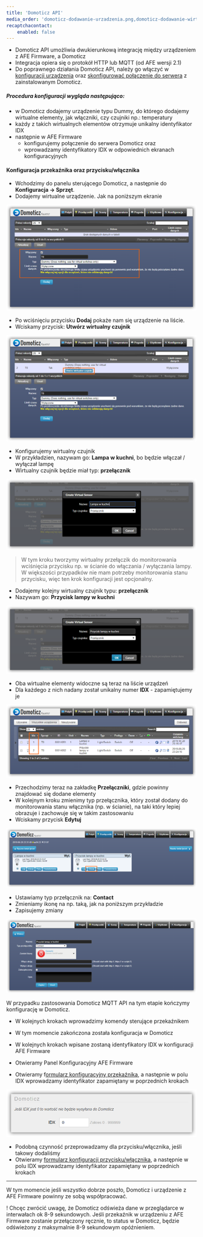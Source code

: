 ```yaml
---
title: 'Domoticz API'
media_order: 'domoticz-dodawanie-urzadzenia.png,domoticz-dodawanie-wirtualnego-czujnika.png,domoticz-dodawanie-wirtualnego-czujnika-formularz.png,domoticz-dodawanie-wirtualnego-przycisku-formularz.png,domoticz-przelaczniki.png,domoticz-urzadzenia.png,domoticz-edytowane-przycisku.png,domoticz-ustawianie-akcji-przekaznika.png,domoticz-zmiana-typu-przelacznika.png,afe-firmware-konfiguracja-przekaznik-domoticz.png'
recaptchacontact:
    enabled: false
---
```


* Domoticz API umożliwia dwukierunkową integrację między urządzeniem z AFE Firmware, a Domoticz
* Integracja opiera się o protokół HTTP lub MQTT (od AFE wersji 2.1)
* Do poprawnego działania Domoticz API, należy go włączyć w [konfiguracji urządzenia](/konfiguracja/konfiguracja-urzadzenia/konfiguracja-urzadzenia) oraz [skonfigurować połączenie do serwera](/konfiguracja/konfiguracja-urzadzenia/konfiguracja-mechanizmow-sterowania/serwer-domoticz) z zainstalowanym Domoticz.

##### Procedura konfiguracji wygląda następująco:
* w Domoticz dodajemy urządzenie typu Dummy, do którego dodajemy wirtualne elementy, jak włączniki, czy czujniki np.: temperatury
* każdy z takich wirtualnych elementów otrzymuje unikalny identyfikator IDX
* następnie w AFE Firmware 
	* konfigurujemy połączenie do serwera Domoticz oraz 
	* wprowadzamy identyfikatory IDX w odpowiednich ekranach konfiguracyjnych

#### Konfiguracja przekaźnika oraz przycisku/włącznika

* Wchodzimy do panelu sterującego Domoticz, a następnie do **Konfiguracja -> Sprzęt**. 
* Dodajemy wirtualne urządzenie. Jak na poniższym ekranie

![](domoticz-dodawanie-urzadzenia.png)

* Po wciśnięciu przycisku **Dodaj** pokaże nam się urządzenie na liście.
* Wciskamy przycisk: **Utwórz wirtualny czujnik**

![](domoticz-dodawanie-wirtualnego-czujnika.png)

* Konfigurujemy wirtualny czujnik
* W przykładzien, nazywam go: **Lampa w kuchni**, bo będzie włączał / wyłączał lampę
* Wirtualny czujnik będzie miał typ: **przełącznik**

![](domoticz-dodawanie-wirtualnego-czujnika-formularz.png)

> W tym kroku tworzymy wirtualny przełączik do monitorowania wciśnięcia przycisku np. w ścianie do włączania / wyłączania lampy. W większości przypadków nie mam potrzeby monitorowania stanu przycisku, więc ten krok konfiguracji jest opcjonalny.

* Dodajemy kolejny wirtualny czujnik typu: **przełącznik**
* Nazywam go: **Przycisk lampy w kuchni**

![](domoticz-dodawanie-wirtualnego-przycisku-formularz.png)

* Oba wirtualne elementy widoczne są teraz na liście urządzeń
* Dla każdego z nich nadany został unikalny numer **IDX** - zapamiętujemy je

![](domoticz-urzadzenia.png)

* Przechodzimy teraz na zakładkę **Przełączniki**, gdzie powinny znajdować się dodane elementy
* W kolejnym kroku zmienimy typ przełącznika, który został dodany do monitorowania stanu włącznika (np. w ścianie), na taki który lepiej obrazuje i zachowuje się w takim zastosowaniu
* Wciskamy przycisk **Edytuj**

![](domoticz-przelaczniki.png)

* Ustawiamy typ przełącznik na: **Contact**
* Zmieniamy ikonę na np. taką, jak na poniższym przykładzie
* Zapisujemy zmiany

![](domoticz-zmiana-typu-przelacznika.png)

W przypadku zastosowania Domoticz MQTT API na tym etapie kończymy konfigurację w Domoticz.



* W kolejnych krokach wprowadzimy komendy sterujące przekaźnikem


* W tym momencie zakończona została konfiguracja w Domoticz
* W kolejnych krokach wpisane zostaną identyfikatory IDX w konfiguracji AFE Firmware
* Otwieramy Panel Konfiguracyjny AFE Firmware
* Otwieramy f[ormularz konfiguracyjny przekaźnika](/konfiguracja/konfiguracja-urzadzenia/konfiguracja-przekaznika), a następnie w polu IDX wprowadzamy identyfikator zapamiętany w poprzednich krokach

![](afe-firmware-konfiguracja-przekaznik-domoticz.png)

* Podobną czynność przeprowadzamy dla przycisku/włącznika, jeśli takowy dodaliśmy
* Otwieramy [formularz konfiguracji przycisku/włącznika](/konfiguracja/konfiguracja-urzadzenia/konfiguracja-przycisku-wlacznika), a następnie w polu IDX wprowadzamy identyfikator zapamiętany w poprzednich krokach

---

W tym momencie jeśli wszystko dobrze poszło, Domoticz i urządzenie z AFE Firmware powinny ze sobą współpracować.

! Chcęc zwrócić uwagę, że Domoticz odświeża dane w przeglądarce w interwałach ok 8-9 sekundowych. Jeśli przekaźnik w urządzeniu z AFE Firmware zostanie przełączony ręcznie, to status w Domoticz, będzie odświeżony z maksymalnie 8-9 sekundowym opóźnieniem.

